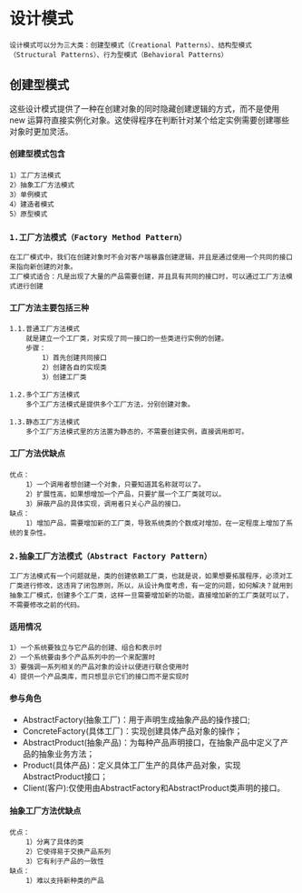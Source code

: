 # 设计模式
    设计模式可以分为三大类：创建型模式（Creational Patterns）、结构型模式（Structural Patterns）、行为型模式（Behavioral Patterns）
## **创建型模式**
这些设计模式提供了一种在创建对象的同时隐藏创建逻辑的方式，而不是使用 new 运算符直接实例化对象。这使得程序在判断针对某个给定实例需要创建哪些对象时更加灵活。
#### 创建型模式包含
    1）工厂方法模式
    2）抽象工厂方法模式
    3）单例模式
    4）建造者模式
    5）原型模式
### **`1.工厂方法模式（Factory Method Pattern）`**
    在工厂模式中，我们在创建对象时不会对客户端暴露创建逻辑，并且是通过使用一个共同的接口来指向新创建的对象。
    工厂模式适合：凡是出现了大量的产品需要创建，并且具有共同的接口时，可以通过工厂方法模式进行创建
#### 工厂方法主要包括三种
    1.1.普通工厂方法模式
        就是建立一个工厂类，对实现了同一接口的一些类进行实例的创建。
        步骤：
            1）首先创建共同接口
            2）创建各自的实现类
            3）创建工厂类

    1.2.多个工厂方法模式
        多个工厂方法模式是提供多个工厂方法，分别创建对象。

    1.3.静态工厂方法模式
        多个工厂方法模式里的方法置为静态的，不需要创建实例，直接调用即可。
#### 工厂方法优缺点
    优点：
        1）一个调用者想创建一个对象，只要知道其名称就可以了。
        2）扩展性高，如果想增加一个产品，只要扩展一个工厂类就可以。
        3）屏蔽产品的具体实现，调用者只关心产品的接口。
    缺点：
        1）增加产品，需要增加新的工厂类，导致系统类的个数成对增加，在一定程度上增加了系统的复杂性。

### **`2.抽象工厂方法模式（Abstract Factory Pattern）`**
    工厂方法模式有一个问题就是，类的创建依赖工厂类，也就是说，如果想要拓展程序，必须对工厂类进行修改，这违背了闭包原则，所以，从设计角度考虑，有一定的问题，如何解决？就用到抽象工厂模式，创建多个工厂类，这样一旦需要增加新的功能，直接增加新的工厂类就可以了，不需要修改之前的代码。
#### 适用情况
    1）一个系统要独立与它产品的创建、组合和表示时
    2）一个系统要由多个产品系列中的一个来配置时
    3）要强调一系列相关的产品对象的设计以便进行联合使用时
    4）提供一个产品类库，而只想显示它们的接口而不是实现时
#### 参与角色
* AbstractFactory(抽象工厂)：用于声明生成抽象产品的操作接口;
* ConcreteFactory(具体工厂)：实现创建具体产品对象的操作；
* AbstractProduct(抽象产品)：为每种产品声明接口，在抽象产品中定义了产品的抽象业务方法；
* Product(具体产品)：定义具体工厂生产的具体产品对象，实现AbstractProduct接口；
* Client(客户):仅使用由AbstractFactory和AbstractProduct类声明的接口。
#### 抽象工厂方法优缺点
    优点：
        1）分离了具体的类
        2）它使得易于交换产品系列
        3）它有利于产品的一致性
    缺点：
        1）难以支持新种类的产品